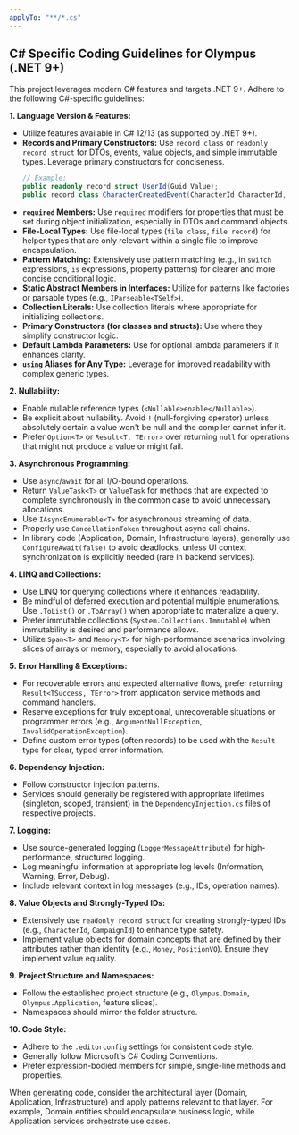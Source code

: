 ```yaml
---
applyTo: "**/*.cs"
---
```


## C# Specific Coding Guidelines for Olympus (.NET 9+)

This project leverages modern C# features and targets .NET 9+. Adhere to the following
C#-specific guidelines:

**1. Language Version & Features:**

* Utilize features available in C# 12/13 (as supported by .NET 9+).
* **Records and Primary Constructors:** Use `record class` or `readonly record struct` for DTOs,
    events, value objects, and simple immutable types. Leverage primary constructors for conciseness.
    ```csharp
    // Example:
    public readonly record struct UserId(Guid Value);
    public record class CharacterCreatedEvent(CharacterId CharacterId, string Name, CharacterClass Class);
    ```
* **`required` Members:** Use `required` modifiers for properties that must be set during object
    initialization, especially in DTOs and command objects.
* **File-Local Types:** Use file-local types (`file class`, `file record`) for helper types
    that are only relevant within a single file to improve encapsulation.
* **Pattern Matching:** Extensively use pattern matching (e.g., in `switch` expressions,
    `is` expressions, property patterns) for clearer and more concise conditional logic.
* **Static Abstract Members in Interfaces:** Utilize for patterns like factories or parsable
    types (e.g., `IParseable<TSelf>`).
* **Collection Literals:** Use collection literals where appropriate for initializing collections.
* **Primary Constructors (for classes and structs):** Use where they simplify constructor logic.
* **Default Lambda Parameters:** Use for optional lambda parameters if it enhances clarity.
* **`using` Aliases for Any Type:** Leverage for improved readability with complex generic types.

**2. Nullability:**

* Enable nullable reference types (`<Nullable>enable</Nullable>`).
* Be explicit about nullability. Avoid `!` (null-forgiving operator) unless absolutely
    certain a value won't be null and the compiler cannot infer it.
* Prefer `Option<T>` or `Result<T, TError>` over returning `null` for operations that
    might not produce a value or might fail.

**3. Asynchronous Programming:**

* Use `async`/`await` for all I/O-bound operations.
* Return `ValueTask<T>` or `ValueTask` for methods that are expected to complete
    synchronously in the common case to avoid unnecessary allocations.
* Use `IAsyncEnumerable<T>` for asynchronous streaming of data.
* Properly use `CancellationToken` throughout async call chains.
* In library code (Application, Domain, Infrastructure layers), generally use
    `ConfigureAwait(false)` to avoid deadlocks, unless UI context synchronization is
    explicitly needed (rare in backend services).

**4. LINQ and Collections:**

* Use LINQ for querying collections where it enhances readability.
* Be mindful of deferred execution and potential multiple enumerations. Use `.ToList()`
    or `.ToArray()` when appropriate to materialize a query.
* Prefer immutable collections (`System.Collections.Immutable`) when immutability is desired
    and performance allows.
* Utilize `Span<T>` and `Memory<T>` for high-performance scenarios involving slices of arrays
    or memory, especially to avoid allocations.

**5. Error Handling & Exceptions:**

* For recoverable errors and expected alternative flows, prefer returning `Result<TSuccess, TError>`
    from application service methods and command handlers.
* Reserve exceptions for truly exceptional, unrecoverable situations or programmer errors
    (e.g., `ArgumentNullException`, `InvalidOperationException`).
* Define custom error types (often records) to be used with the `Result` type for clear,
    typed error information.

**6. Dependency Injection:**

* Follow constructor injection patterns.
* Services should generally be registered with appropriate lifetimes (singleton, scoped, transient)
    in the `DependencyInjection.cs` files of respective projects.

**7. Logging:**

* Use source-generated logging (`LoggerMessageAttribute`) for high-performance, structured logging.
* Log meaningful information at appropriate log levels (Information, Warning, Error, Debug).
* Include relevant context in log messages (e.g., IDs, operation names).

**8. Value Objects and Strongly-Typed IDs:**

* Extensively use `readonly record struct` for creating strongly-typed IDs (e.g., `CharacterId`,
    `CampaignId`) to enhance type safety.
* Implement value objects for domain concepts that are defined by their attributes rather than
    identity (e.g., `Money`, `PositionVO`). Ensure they implement value equality.

**9. Project Structure and Namespaces:**

* Follow the established project structure (e.g., `Olympus.Domain`, `Olympus.Application`,
    feature slices).
* Namespaces should mirror the folder structure.

**10. Code Style:**

* Adhere to the `.editorconfig` settings for consistent code style.
* Generally follow Microsoft's C# Coding Conventions.
* Prefer expression-bodied members for simple, single-line methods and properties.

When generating code, consider the architectural layer (Domain, Application, Infrastructure) and apply
patterns relevant to that layer. For example, Domain entities should encapsulate business logic,
while Application services orchestrate use cases.